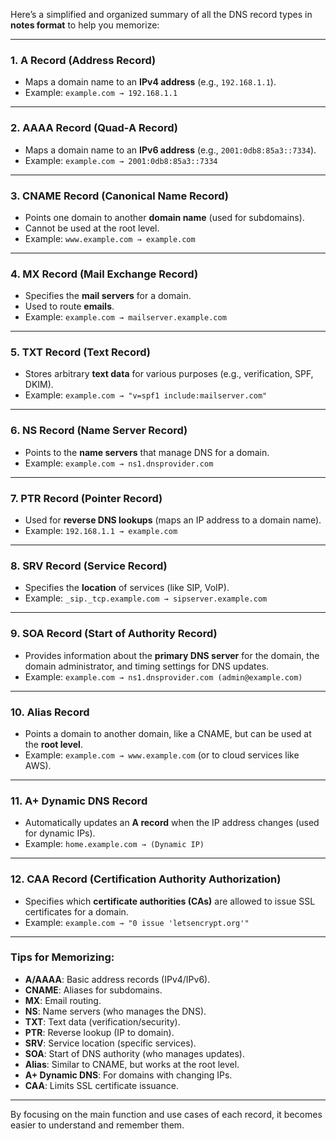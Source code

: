 Here’s a simplified and organized summary of all the DNS record types in **notes format** to help you memorize:

---

### 1. **A Record (Address Record)**

- Maps a domain name to an **IPv4 address** (e.g., `192.168.1.1`).
- Example: `example.com → 192.168.1.1`

---

### 2. **AAAA Record (Quad-A Record)**

- Maps a domain name to an **IPv6 address** (e.g., `2001:0db8:85a3::7334`).
- Example: `example.com → 2001:0db8:85a3::7334`

---

### 3. **CNAME Record (Canonical Name Record)**

- Points one domain to another **domain name** (used for subdomains).
- Cannot be used at the root level.
- Example: `www.example.com → example.com`

---

### 4. **MX Record (Mail Exchange Record)**

- Specifies the **mail servers** for a domain.
- Used to route **emails**.
- Example: `example.com → mailserver.example.com`

---

### 5. **TXT Record (Text Record)**

- Stores arbitrary **text data** for various purposes (e.g., verification, SPF, DKIM).
- Example: `example.com → "v=spf1 include:mailserver.com"`

---

### 6. **NS Record (Name Server Record)**

- Points to the **name servers** that manage DNS for a domain.
- Example: `example.com → ns1.dnsprovider.com`

---

### 7. **PTR Record (Pointer Record)**

- Used for **reverse DNS lookups** (maps an IP address to a domain name).
- Example: `192.168.1.1 → example.com`

---

### 8. **SRV Record (Service Record)**

- Specifies the **location** of services (like SIP, VoIP).
- Example: `_sip._tcp.example.com → sipserver.example.com`

---

### 9. **SOA Record (Start of Authority Record)**

- Provides information about the **primary DNS server** for the domain, the domain administrator, and timing settings for DNS updates.
- Example: `example.com → ns1.dnsprovider.com (admin@example.com)`

---

### 10. **Alias Record**

- Points a domain to another domain, like a CNAME, but can be used at the **root level**.
- Example: `example.com → www.example.com` (or to cloud services like AWS).

---

### 11. **A+ Dynamic DNS Record**

- Automatically updates an **A record** when the IP address changes (used for dynamic IPs).
- Example: `home.example.com → (Dynamic IP)`

---

### 12. **CAA Record (Certification Authority Authorization)**

- Specifies which **certificate authorities (CAs)** are allowed to issue SSL certificates for a domain.
- Example: `example.com → "0 issue 'letsencrypt.org'"`

---

### Tips for Memorizing:

- **A/AAAA**: Basic address records (IPv4/IPv6).
- **CNAME**: Aliases for subdomains.
- **MX**: Email routing.
- **NS**: Name servers (who manages the DNS).
- **TXT**: Text data (verification/security).
- **PTR**: Reverse lookup (IP to domain).
- **SRV**: Service location (specific services).
- **SOA**: Start of DNS authority (who manages updates).
- **Alias**: Similar to CNAME, but works at the root level.
- **A+ Dynamic DNS**: For domains with changing IPs.
- **CAA**: Limits SSL certificate issuance.

---

By focusing on the main function and use cases of each record, it becomes easier to understand and remember them.
